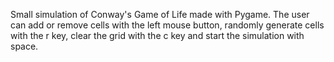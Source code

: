 Small simulation of Conway's Game of Life made with Pygame.
The user can add or remove cells with the left mouse button, randomly generate cells with the r key, clear the grid with the c key and start the simulation with space.
